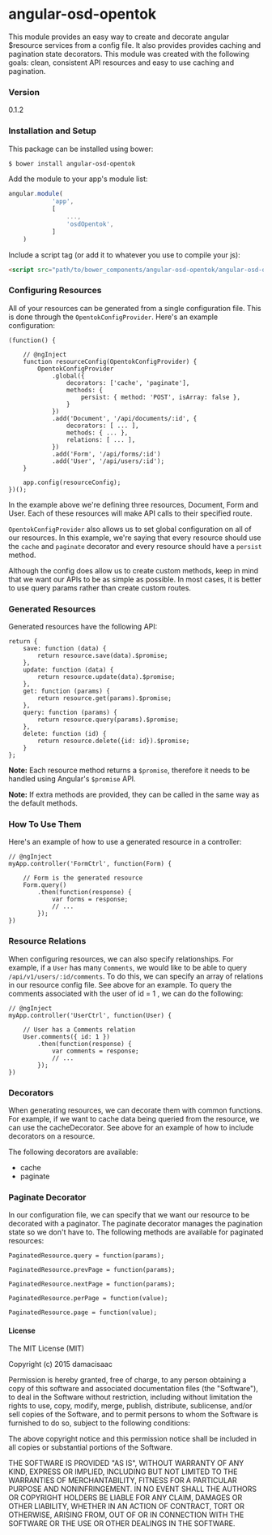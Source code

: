 # angular-osd-opentok

This module provides an easy way to create and decorate angular $resource services from a config file. It also provides provides caching and pagination state decorators. This module was created with the following goals: clean, consistent API resources and easy to use caching and pagination.

### Version
0.1.2

### Installation and Setup

This package can be installed using bower:
```sh
$ bower install angular-osd-opentok
```

Add the module to your app's module list:

```js
angular.module(
            'app',
            [
                ...,
                'osdOpentok',
            ]
    )
```

Include a script tag (or add it to whatever you use to compile your js):
```html
<script src="path/to/bower_components/angular-osd-opentok/angular-osd-opentok.min.js"></script>
```

### Configuring Resources

All of your resources can be generated from a single configuration file. This is done through the `OpentokConfigProvider`. Here's an example configuration:

```
(function() {

    // @ngInject
    function resourceConfig(OpentokConfigProvider) {
        OpentokConfigProvider
            .global({
                decorators: ['cache', 'paginate'],
                methods: {
                    persist: { method: 'POST', isArray: false },
                }
            })
            .add('Document', '/api/documents/:id', {
                decorators: [ ... ],
                methods: { ... },
                relations: [ ... ],
            })
            .add('Form', '/api/forms/:id')
            .add('User', '/api/users/:id');
    }

    app.config(resourceConfig);
})();
```

In the example above we're defining three resources, Document, Form and User. Each of these resources will make API calls to their specified route.

`OpentokConfigProvider` also allows us to set global configuration on all of our resources. In this example, we're saying that every resource should use the `cache` and `paginate` decorator and every resource should have a `persist` method.

Although the config does allow us to create custom methods, keep in mind that we want our APIs to be as simple as possible. In most cases, it is better to use query params rather than create custom routes.


### Generated Resources

Generated resources have the following API:
```
return {
    save: function (data) {
        return resource.save(data).$promise;
    },
    update: function (data) {
        return resource.update(data).$promise;
    },
    get: function (params) {
        return resource.get(params).$promise;
    },
    query: function (params) {
        return resource.query(params).$promise;
    },
    delete: function (id) {
        return resource.delete({id: id}).$promise;
    }
};
```
**Note:** Each resource method returns a `$promise`, therefore it needs to be handled using Angular's `$promise` API.

**Note:** If extra methods are provided, they can be called in the same way as the default methods.

### How To Use Them

Here's an example of how to use a generated resource in a controller:

```
// @ngInject
myApp.controller('FormCtrl', function(Form) {

    // Form is the generated resource
    Form.query()
        .then(function(response) {
            var forms = response;
            // ...
        });
})
```

### Resource Relations

When configuring resources, we can also specify relationships. For example, if a `User` has many `Comments`, we would like to be able to query `/api/v1/users/:id/comments`. To do this, we can specify an array of relations in our resource config file. See above for an example. To query the comments associated with the user of id = 1 , we can do the following:

```
// @ngInject
myApp.controller('UserCtrl', function(User) {

    // User has a Comments relation
    User.comments({ id: 1 })
        .then(function(response) {
            var comments = response;
            // ...
        });
})
```


### Decorators

When generating resources, we can decorate them with common functions. For example, if we want to cache data being queried from the resource, we can use the cacheDecorator. See above for an example of how to include decorators on a resource.

The following decorators are available:
 - cache
 - paginate


### Paginate Decorator

In our configuration file, we can specify that we want our resource to be decorated with a paginator. The paginate decorator manages the pagination state so we don't have to. The following methods are available for paginated resources:

```
PaginatedResource.query = function(params);

PaginatedResource.prevPage = function(params);

PaginatedResource.nextPage = function(params);

PaginatedResource.perPage = function(value);

PaginatedResource.page = function(value);
```


#### License

The MIT License (MIT)

Copyright (c) 2015 damacisaac

Permission is hereby granted, free of charge, to any person obtaining a copy
of this software and associated documentation files (the "Software"), to deal
in the Software without restriction, including without limitation the rights
to use, copy, modify, merge, publish, distribute, sublicense, and/or sell
copies of the Software, and to permit persons to whom the Software is
furnished to do so, subject to the following conditions:

The above copyright notice and this permission notice shall be included in all
copies or substantial portions of the Software.

THE SOFTWARE IS PROVIDED "AS IS", WITHOUT WARRANTY OF ANY KIND, EXPRESS OR
IMPLIED, INCLUDING BUT NOT LIMITED TO THE WARRANTIES OF MERCHANTABILITY,
FITNESS FOR A PARTICULAR PURPOSE AND NONINFRINGEMENT. IN NO EVENT SHALL THE
AUTHORS OR COPYRIGHT HOLDERS BE LIABLE FOR ANY CLAIM, DAMAGES OR OTHER
LIABILITY, WHETHER IN AN ACTION OF CONTRACT, TORT OR OTHERWISE, ARISING FROM,
OUT OF OR IN CONNECTION WITH THE SOFTWARE OR THE USE OR OTHER DEALINGS IN THE
SOFTWARE.


